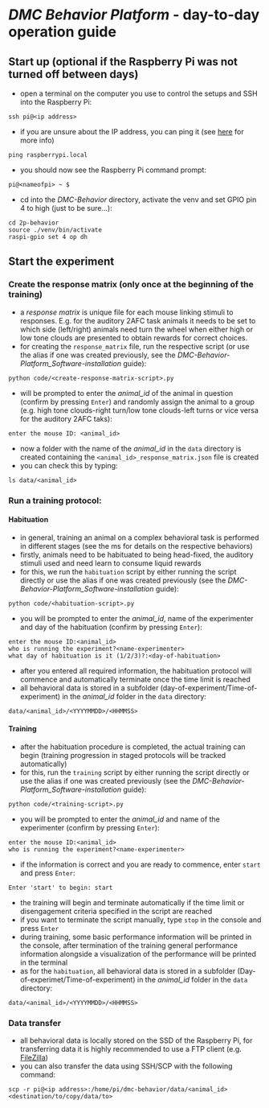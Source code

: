 # *DMC Behavior Platform* - day-to-day operation guide

## Start up (optional if the Raspberry Pi was not turned off between days)
- open a terminal on the computer you use to control the setups and SSH into the Raspberry Pi:
```
ssh pi@<ip address>
```
- if you are unsure about the IP address, you can ping it (see [here](https://www.raspberrypi.com/documentation/computers/remote-access.html#ip-address) for more info)
```
ping raspberrypi.local
```
- you should now see the Raspberry Pi command prompt:
```
pi@<nameofpi> ~ $
```
- cd into the *DMC-Behavior* directory, activate the venv and set GPIO pin 4 to high (just to be sure...):
```
cd 2p-behavior
source ./venv/bin/activate
raspi-gpio set 4 op dh
```

## Start the experiment
### Create the response matrix (only once at the beginning of the training)
- a *response matrix* is unique file for each mouse linking stimuli to responses. E.g. for the auditory 2AFC task animals it needs to be set to which side (left/right) animals need turn the wheel when either high or low tone clouds are presented to obtain rewards for correct choices.
- for creating the `response_matrix` file, run the respective script (or use the alias if one was created previously, see the *DMC-Behavior-Platform_Software-installation* guide):
```
python code/<create-response-matrix-script>.py
```
- will be prompted to enter the *animal_id* of the animal in question (confirm by pressing `Enter`) and randomly assign the animal to a group (e.g. high tone clouds-right turn/low tone clouds-left turns or vice versa for the auditory 2AFC taks):
```
enter the mouse ID: <animal_id>
```
- now a folder with the name of the *animal_id* in the `data` directory is created containing the `<animal_id>_response_matrix.json` file is created
- you can check this by typing:
```
ls data/<animal_id>
```

### Run a training protocol:
#### Habituation
- in general, training an animal on a complex behavioral task is performed in different stages (see the ms for details on the respective behaviors)
- firstly, animals need to be habituated to being head-fixed, the auditory stimuli used and need learn to consume liquid rewards
- for this, we run the `habituation` script by either running the script directly or use the alias if one was created previously (see the *DMC-Behavior-Platform_Software-installation* guide):
```
python code/<habituation-script>.py
```
- you will be prompted to enter the *animal_id*, name of the experimenter and day of the habituation (confirm by pressing `Enter`):
```
enter the mouse ID:<animal_id>
who is running the experiment?<name-experimenter>
what day of habituation is it (1/2/3)?:<day-of-habituation>
```
- after you entered all required information, the habituation protocol will commence and automatically terminate once the time limit is reached
- all behavioral data is stored in a subfolder (day-of-experiment/Time-of-experiment) in the *animal_id* folder in the `data` directory:
```
data/<animal_id>/<YYYYMMDD>/<HHMMSS>
```

#### Training
- after the habituation procedure is completed, the actual training can begin (training progression in staged protocols will be tracked automatically)
- for this, run the `training` script by either running the script directly or use the alias if one was created previously (see the *DMC-Behavior-Platform_Software-installation* guide):
```
python code/<training-script>.py
```
- you will be prompted to enter the *animal_id* and name of the experimenter (confirm by pressing `Enter`):
```
enter the mouse ID:<animal_id>
who is running the experiment?<name-experimenter>
```
- if the information is correct and you are ready to commence, enter `start` and press `Enter`:
```
Enter 'start' to begin: start
```
- the training will begin and terminate automatically if the time limit or disengagement criteria specified in the script are reached
- if you want to terminate the script manually, type `stop` in the console and press `Enter`
- during training, some basic performance information will be printed in the console, after termination of the training general performance information alongside a visualization of the performance will be printed in the terminal
- as for the `habituation`, all behavioral data is stored in a subfolder (Day-of-experimet/Time-of-experiment) in the *animal_id* folder in the `data` directory:
```
data/<animal_id>/<YYYYMMDD>/<HHMMSS>
```

### Data transfer
- all behavioral data is locally stored on the SSD of the Raspberry Pi, for transferring data it is highly recommended to use a FTP client (e.g. [FileZilla](https://filezilla-project.org))
- you can also transfer the data using SSH/SCP with the following command:
```
scp -r pi@<ip address>:/home/pi/dmc-behavior/data/<animal_id> <destination/to/copy/data/to>
```
